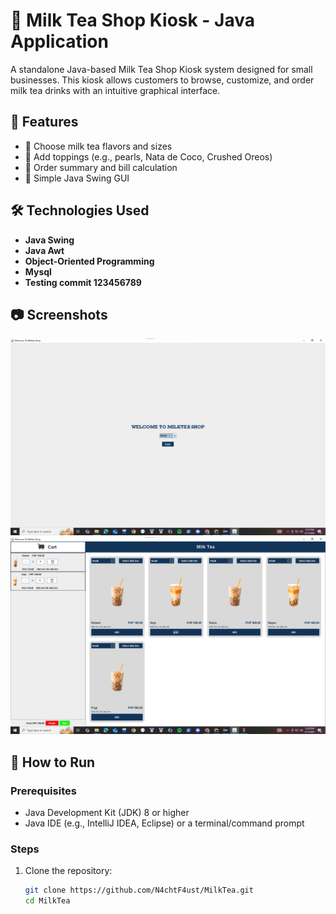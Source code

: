 # 🧋 Milk Tea Shop Kiosk - Java Application

A standalone Java-based Milk Tea Shop Kiosk system designed for small businesses. This kiosk allows customers to browse, customize, and order milk tea drinks with an intuitive graphical interface.

## 📌 Features

- 🍵 Choose milk tea flavors and sizes
- 🧊 Add toppings (e.g., pearls, Nata de Coco, Crushed Oreos)
- 🧾 Order summary and bill calculation
- 🎨 Simple Java Swing GUI 

## 🛠️ Technologies Used


- **Java Swing**
- **Java Awt** 
- **Object-Oriented Programming**
- **Mysql** 
- **Testing commit 123456789**


## 📷 Screenshots

<!-- Include images of your kiosk UI here -->
![Milk Tea Kiosk Main Screen](Screenshot/ChooseUser.png)
![Order Screen](Screenshot/Client.png)

## 🚀 How to Run

### Prerequisites

- Java Development Kit (JDK) 8 or higher
- Java IDE (e.g., IntelliJ IDEA, Eclipse) or a terminal/command prompt

### Steps

1. Clone the repository:

   ```bash
   git clone https://github.com/N4chtF4ust/MilkTea.git
   cd MilkTea
